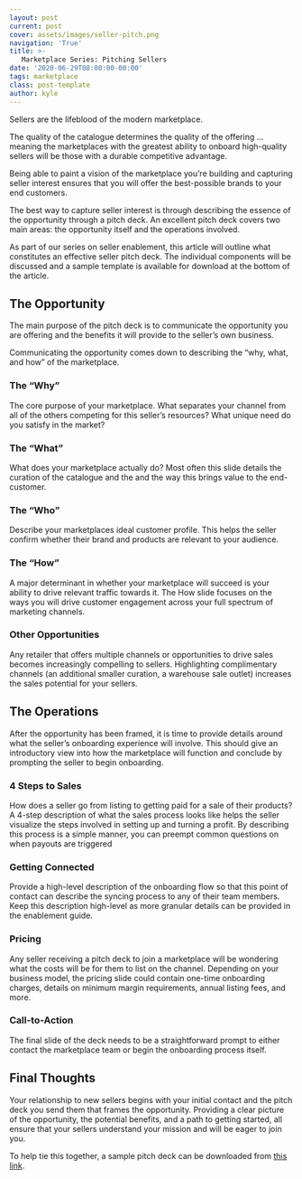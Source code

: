 ```yaml
---
layout: post
current: post
cover: assets/images/seller-pitch.png
navigation: 'True'
title: >-
   Marketplace Series: Pitching Sellers
date: '2020-06-29T08:00:00-00:00'
tags: marketplace
class: post-template
author: kyle
---
```

Sellers are the lifeblood of the modern marketplace. 

The quality of the catalogue determines the quality of the offering … meaning the marketplaces with the greatest ability to onboard high-quality sellers will be those with a durable competitive advantage. 

Being able to paint a vision of the marketplace you’re building and capturing seller interest ensures that you will offer the best-possible brands to your end customers. 

The best way to capture seller interest is through describing the essence of the opportunity through a pitch deck. An excellent pitch deck covers two main areas: the opportunity itself and the operations involved. 

As part of our series on seller enablement, this article will outline what constitutes an effective seller pitch deck. The individual components will be discussed and a sample template is available for download at the bottom of the article. 


## The Opportunity

The main purpose of the pitch deck is to communicate the opportunity you are offering and the benefits it will provide to the seller’s own business. 

Communicating the opportunity comes down to describing the “why, what, and how” of the marketplace.


### The “Why”

The core purpose of your marketplace. What separates your channel from all of the others competing for this seller’s resources? What unique need do you satisfy in the market?


### The “What”

What does your marketplace actually do? Most often this slide details the curation of the catalogue and the and the way this brings value to the end-customer. 


### The “Who”

Describe your marketplaces ideal customer profile. This helps the seller confirm whether their brand and products are relevant to your audience. 


### The “How”

A major determinant in whether your marketplace will succeed is your ability to drive relevant traffic towards it. The How slide focuses on the ways you will drive customer engagement across your full spectrum of marketing channels. 


### Other Opportunities

Any retailer that offers multiple channels or opportunities to drive sales becomes increasingly compelling to sellers. Highlighting complimentary channels (an additional smaller curation, a warehouse sale outlet) increases the sales potential for your sellers.


## The Operations

After the opportunity has been framed, it is time to provide details around what the seller’s onboarding experience will involve. This should give an introductory view into how the marketplace will function and conclude by prompting the seller to begin onboarding. 


### 4 Steps to Sales

How does a seller go from listing to getting paid for a sale of their products? A 4-step description of what the sales process looks like helps the seller visualize the steps involved in setting up and turning a profit. By describing this process is a simple manner, you can preempt common questions on when payouts are triggered 


### Getting Connected

Provide a high-level description of the onboarding flow so that this point of contact can describe the syncing process to any of their team members. Keep this description high-level as more granular details can be provided in the enablement guide.


### Pricing

Any seller receiving a pitch deck to join a marketplace will be wondering what the costs will be for them to list on the channel. Depending on your business model, the pricing slide could contain one-time onboarding charges, details on minimum margin requirements, annual listing fees, and more. 


### Call-to-Action

The final slide of the deck needs to be a straightforward prompt to either contact the marketplace team or begin the onboarding process itself. 


## Final Thoughts

Your relationship to new sellers begins with your initial contact and the pitch deck you send them that frames the opportunity. Providing a clear picture of the opportunity, the potential benefits, and a path to getting started, all ensure that your sellers understand your mission and will be eager to join you. 

To help tie this together, a sample pitch deck can be downloaded from [this link](https://docs.google.com/presentation/d/1YHoorldH2JpBGFeE9aLgPJXr1iA23LaJGn_st0oy5zU/edit?usp=sharing ).  
